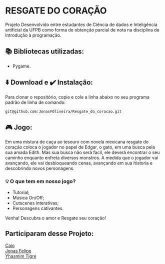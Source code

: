 # RESGATE DO CORAÇÃO

<p> Projeto Desenvolvido entre estudantes de Ciência de dados e Inteligência artificial da UFPB como forma de obtenção parcial de nota na disciplina de Introdução à programação.</p>


## 📚 Bibliotecas utilizadas:

* Pygame.

## ⬇️ Download e ✔️ Instalação:

Para clonar o repositório, copie e cole a linha abaixo no seu programa padrão de linha de comando:

    git@github.com:JonasFOliveira/Resgate_do_coracao.git

## 🎮 Jogo:
<p> Em uma mistura de caça ao tesouro com novela mexicana resgate do coração coloca o jogador no papel de Edgar, o gato, em uma busca pela sua amada Edith. Mas sua busca não será facil, ele deverá encontrar o seu caminho enquanto enfreta diversos monstros. A medida que o jogador vai avançando, ele vai desbloqueando cenas, avançando em sua historia e descobrindo novos personagens.</p>

### 💡 O que tem em nosso jogo?

* Tutorial;
* Música On/Off;
* Cutscenes interativas;
* Personagens cativantes.

<p> Venha! Descubra o amor e Resgate seu coração! </p>

## Participaram desse Projeto:
<a href="https://github.com/Caiufgs">Caio</a> <br> <a href="https://github.com/JonasFOliveira">Jonas Felipe</a> <br> <a href="https://github.com/YhasmimTigre">Yhasmim Tigre </a>